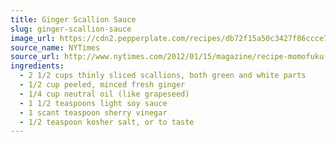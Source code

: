 ```yaml
---
title: Ginger Scallion Sauce
slug: ginger-scallion-sauce
image_url: https://cdn2.pepperplate.com/recipes/db72f15a50c3427f86ccce7f01cff428.jpg
source_name: NYTimes
source_url: http://www.nytimes.com/2012/01/15/magazine/recipe-momofuku-bo-ssam.html?_r=0
ingredients:
  - 2 1/2 cups thinly sliced scallions, both green and white parts
  - 1/2 cup peeled, minced fresh ginger
  - 1/4 cup neutral oil (like grapeseed)
  - 1 1/2 teaspoons light soy sauce
  - 1 scant teaspoon sherry vinegar
  - 1/2 teaspoon kosher salt, or to taste
---
```


